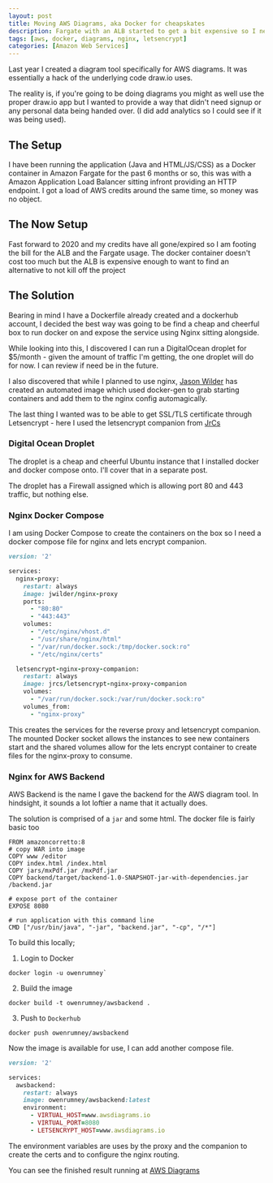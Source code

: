 ```yaml
---
layout: post
title: Moving AWS Diagrams, aka Docker for cheapskates
description: Fargate with an ALB started to get a bit expensive so I needed to find a new way to host my aws diagram tool.
tags: [aws, docker, diagrams, nginx, letsencrypt]
categories: [Amazon Web Services]
---
```


Last year I created a diagram tool specifically for AWS diagrams. It was essentially a hack of the underlying code draw.io uses.

The reality is, if you're going to be doing diagrams you might as well use the proper draw.io app but I wanted to provide a way that didn't need signup or any personal data being handed over. (I did add analytics so I could see if it was being used).

## The Setup

I have been running the application (Java and HTML/JS/CSS) as a Docker container in Amazon Fargate for the past 6 months or so, this was with a Amazon Application Load Balancer sitting infront providing an HTTP endpoint. I got a load of AWS credits around the same time, so money was no object.

## The Now Setup

Fast forward to 2020 and my credits have all gone/expired so I am footing the bill for the ALB and the Fargate usage. The docker container doesn't cost too much but the ALB is expensive enough to want to find an alternative to not kill off the project

## The Solution

Bearing in mind I have a Dockerfile already created and a dockerhub account, I decided the best way was going to be find a cheap and cheerful box to run docker on and expose the service using Nginx sitting alongside.

While looking into this, I discovered I can run a DigitalOcean droplet for \$5/month - given the amount of traffic I'm getting, the one droplet will do for now. I can review if need be in the future.

I also discovered that while I planned to use nginx, [Jason Wilder](https://github.com/jwilder/nginx-proxy) has created an automated image which used docker-gen to grab starting containers and add them to the nginx config automagically.

The last thing I wanted was to be able to get SSL/TLS certificate through Letsencrypt - here I used the letsencrypt companion from [JrCs](https://github.com/JrCs/docker-letsencrypt-nginx-proxy-companion)

### Digital Ocean Droplet

The droplet is a cheap and cheerful Ubuntu instance that I installed docker and docker compose onto. I'll cover that in a separate post.

The droplet has a Firewall assigned which is allowing port 80 and 443 traffic, but nothing else.

### Nginx Docker Compose

I am using Docker Compose to create the containers on the box so I need a docker compose file for nginx and lets encrypt companion.

```ruby
version: '2'

services:
  nginx-proxy:
    restart: always
    image: jwilder/nginx-proxy
    ports:
      - "80:80"
      - "443:443"
    volumes:
      - "/etc/nginx/vhost.d"
      - "/usr/share/nginx/html"
      - "/var/run/docker.sock:/tmp/docker.sock:ro"
      - "/etc/nginx/certs"

  letsencrypt-nginx-proxy-companion:
    restart: always
    image: jrcs/letsencrypt-nginx-proxy-companion
    volumes:
      - "/var/run/docker.sock:/var/run/docker.sock:ro"
    volumes_from:
      - "nginx-proxy"
```

This creates the services for the reverse proxy and letsencrypt companion. The mounted Docker socket allows the instances to see new containers start and the shared volumes allow for the lets encrypt container to create files for the nginx-proxy to consume.

### Nginx for AWS Backend

AWS Backend is the name I gave the backend for the AWS diagram tool. In hindsight, it sounds a lot loftier a name that it actually does.

The solution is comprised of a `jar` and some html. The docker file is fairly basic too

```docker
FROM amazoncorretto:8
# copy WAR into image
COPY www /editor
COPY index.html /index.html
COPY jars/mxPdf.jar /mxPdf.jar
COPY backend/target/backend-1.0-SNAPSHOT-jar-with-dependencies.jar /backend.jar

# expose port of the container
EXPOSE 8080

# run application with this command line
CMD ["/usr/bin/java", "-jar", "backend.jar", "-cp", "/*"]
```

To build this locally;

1. Login to Docker

```shell
docker login -u owenrumney`
```

2. Build the image

```shell
docker build -t owenrumney/awsbackend .
```

3. Push to `Dockerhub`

```shell
docker push owenrumney/awsbackend
```

Now the image is available for use, I can add another compose file.

```ruby
version: '2'

services:
  awsbackend:
    restart: always
    image: owenrumney/awsbackend:latest
    environment:
      - VIRTUAL_HOST=www.awsdiagrams.io
      - VIRTUAL_PORT=8080
      - LETSENCRYPT_HOST=www.awsdiagrams.io
```

The environment variables are uses by the proxy and the companion to create the certs and to configure the nginx routing.

You can see the finished result running at [AWS Diagrams](https://www.awsdiagrams.io/editor)
